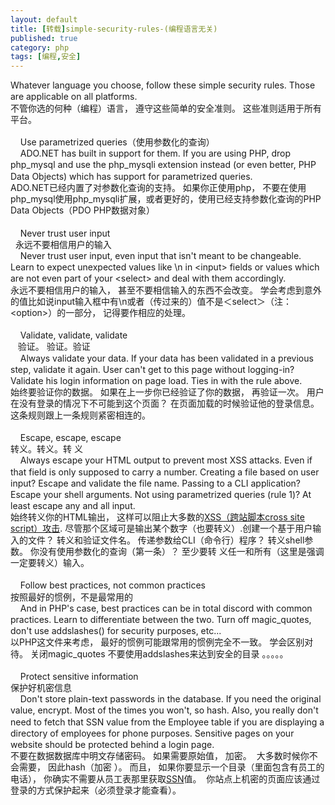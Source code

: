 ```yaml
---
layout: default
title: [转载]simple-security-rules-(编程语言无关)
published: true
category: php
tags: [编程,安全]
---
```

<div id="detail" class="detail" style="line-height: 1.3;"><p><div>Whatever language you choose, follow these simple security rules. Those are applicable on all platforms.</div><div>不管你选的何种（编程）语言， 遵守这些简单的安全准则。 这些准则适用于所有平台。</div><div><br></div><div>&nbsp;&nbsp; &nbsp;Use parametrized queries（使用参数化的查询）</div><div>&nbsp;&nbsp; &nbsp;ADO.NET has built in support for them. If you are using PHP, drop php_mysql and use the php_mysqli extension instead (or even better, PHP Data Objects) which has support for parametrized queries.</div><div>ADO.NET已经内置了对参数化查询的支持。 如果你正使用php， 不要在使用php_mysql使用php_mysqli扩展，或者更好的，使用已经支持参数化查询的PHP Data Objects（PDO PHP数据对象）</div><div><br></div><div>&nbsp;&nbsp; &nbsp;Never trust user input</div><div>&nbsp; 永远不要相信用户的输入</div><div>&nbsp;&nbsp; &nbsp;Never trust user input, even input that isn't meant to be changeable. Learn to expect unexpected values like \n in &lt;input&gt; fields or values which are not even part of your &lt;select&gt; and deal with them accordingly.</div><div>永远不要相信用户的输入， 甚至不要相信输入的东西不会改变。 学会考虑到意外的值比如说input输入框中有\n或者（传过来的）值不是＜select＞（注：&lt;option&gt;）的一部分， 记得要作相应的处理。</div><div><br></div><div>&nbsp;&nbsp; &nbsp;Validate, validate, validate</div><div>&nbsp; &nbsp;验证。 验证。验证</div><div>&nbsp;&nbsp; &nbsp;Always validate your data. If your data has been validated in a previous step, validate it again. User can't get to this page without logging-in? Validate his login information on page load. Ties in with the rule above.</div><div>始终要验证你的数据。 如果在上一步你已经验证了你的数据， 再验证一次。 用户在没有登录的情况下不可能到这个页面？ 在页面加载的时候验证他的登录信息。 这条规则跟上一条规则紧密相连的。</div><div><br></div><div>&nbsp;&nbsp; &nbsp;Escape, escape, escape</div><div>转义。转义。转 义</div><div>&nbsp;&nbsp; &nbsp;Always escape your HTML output to prevent most XSS attacks. Even if that field is only supposed to carry a number. Creating a file based on user input? Escape and validate the file name. Passing to a CLI application? Escape your shell arguments. Not using parametrized queries (rule 1)? At least escape any and all input.</div><div>始终转义你的HTML输出， 这样可以阻止大多数的<a href="http://www.hudong.com/wiki/xss" target="_blank">XSS（跨站脚本cross site script）攻击</a>. 尽管那个区域可是输出某个数字（也要转义）.创建一个基于用户输入的文件？ 转义和验证文件名。 传递参数给CLI（命令行）程序？ 转义shell参数。 你没有使用参数化的查询（第一条）？ 至少要转 义任一和所有（这里是强调一定要转义）输入。</div><div><br></div><div>&nbsp;&nbsp; &nbsp;Follow best practices, not common practices</div><div>按照最好的惯例，不是最常用的</div><div>&nbsp;&nbsp; &nbsp;And in PHP's case, best practices can be in total discord with common practices. Learn to differentiate between the two. Turn off magic_quotes, don't use addslashes() for security purposes, etc...</div><div>以PHP这文件来考虑， 最好的惯例可能跟常用的惯例完全不一致。 学会区别对待。 关闭magic_quotes 不要使用addslashes来达到安全的目录 。。。。。</div><div><br></div><div>&nbsp;&nbsp; &nbsp;Protect sensitive information</div><div>保护好机密信息</div><div>&nbsp;&nbsp; &nbsp;Don't store plain-text passwords in the database. If you need the original value, encrypt. Most of the times you won't, so hash. Also, you really don't need to fetch that SSN value from the Employee table if you are displaying a directory of employees for phone purposes. Sensitive pages on your website should be protected behind a login page.</div><div>不要在数据数据库中明文存储密码。 如果需要原始值， 加密。 &nbsp;大多数时候你不会需要， 因此hash（加密 ）。 而且， 如果你要显示一个目录（里面包含有员工的电话）， 你确实不需要从员工表那里获取<a href="http://www.hudong.com/wiki/ssn" target="_blank">SSN</a>值。 &nbsp;你站点上机密的页面应该通过登录的方式保护起来（必须登录才能查看）。</div><div><br></div></p></div>
